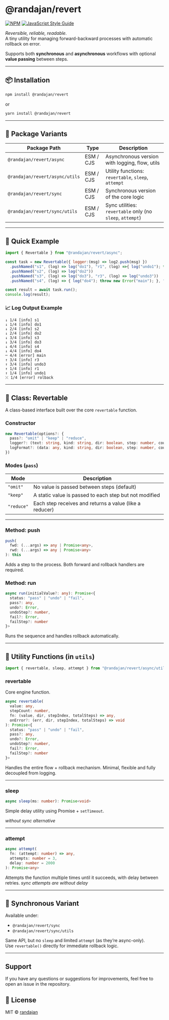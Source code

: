 # @randajan/revert

[![NPM](https://img.shields.io/npm/v/@randajan/revert.svg)](https://www.npmjs.com/package/@randajan/revert) [![JavaScript Style Guide](https://img.shields.io/badge/code_style-standard-brightgreen.svg)](https://standardjs.com)

_Reversible, reliable, readable._  
A tiny utility for managing forward-backward processes with automatic rollback on error.

Supports both **synchronous** and **asynchronous** workflows with optional **value passing** between steps.

---

## 📦 Installation

```bash
npm install @randajan/revert
```

or 

```bash
yarn install @randajan/revert
```

---

## 🧭 Package Variants

| Package Path                          | Type         | Description                            |
|--------------------------------------|--------------|----------------------------------------|
| `@randajan/revert/async`         | ESM / CJS    | Asynchronous version with logging, flow, utils |
| `@randajan/revert/async/utils`   | ESM / CJS    | Utility functions: `revertable`, `sleep`, `attempt` |
| `@randajan/revert/sync`          | ESM / CJS    | Synchronous version of the core logic  |
| `@randajan/revert/sync/utils`    | ESM / CJS    | Sync utilities: `revertable` only (no `sleep`, `attempt`) |

---

## 🚀 Quick Example

```js
import { Revertable } from "@randajan/revert/async";

const task = new Revertable({ logger:(msg) => log2.push(msg) })
  .pushNamed("s1", (log) => log("do1"), "r1", (log) =>{ log("undo1"); throw new Error("rollback")})
  .pushNamed("s2", (log) => log("do2"))
  .pushNamed("s3", (log) => log("do3"), "r3", (log) => log("undo3"))
  .pushNamed("s4", (log) => { log("do4"); throw new Error("main"); }, "r4", (log) => log("undo4"));

const result = await task.run();
console.log(result);
```

### 📈 Log Output Example

```text
↓ 1/4 [info] s1
↓ 1/4 [info] do1
↓ 2/4 [info] s2
↓ 2/4 [info] do2
↓ 3/4 [info] s3
↓ 3/4 [info] do3
↓ 4/4 [info] s4
↓ 4/4 [info] do4
─ 4/4 [error] main
↑ 3/4 [info] r3
↑ 3/4 [info] undo3
↑ 1/4 [info] r1
↑ 1/4 [info] undo1
⤫ 1/4 [error] rolback
```

---

## 📘 Class: Revertable

A class-based interface built over the core `revertable` function.

### Constructor

```ts
new Revertable(options?: {
  pass?: "omit" | "keep" | "reduce",
  logger?: (text: string, kind: string, dir: boolean, step: number, count: number) => void,
  logFormat?: (data: any, kind: string, dir: boolean, step: number, count: number) => string
})
```

### Modes (`pass`)

| Mode      | Description |
|-----------|-------------|
| `"omit"`  | No value is passed between steps (default) |
| `"keep"`  | A static value is passed to each step but not modified |
| `"reduce"`| Each step receives and returns a value (like a reducer) |

---

### Method: push

```ts
push(
  fwd: (...args) => any | Promise<any>,
  rwd: (...args) => any | Promise<any>
): this
```

Adds a step to the process. Both forward and rollback handlers are required.

### Method: run

```ts
async run(initialValue?: any): Promise<{
  status: "pass" | "undo" | "fail",
  pass?: any,
  undo?: Error,
  undoStep?: number,
  fail?: Error,
  failStep?: number
}>
```

Runs the sequence and handles rollback automatically.

---

## 🧰 Utility Functions (in `utils`)

```js
import { revertable, sleep, attempt } from "@randajan/revert/async/utils";
```

### revertable

Core engine function.

```ts
async revertable(
  value: any,
  stepCount: number,
  fn: (value, dir, stepIndex, totalSteps) => any,
  onError?: (err, dir, stepIndex, totalSteps) => void
): Promise<{
  status: "pass" | "undo" | "fail",
  pass?: any,
  undo?: Error,
  undoStep?: number,
  fail?: Error,
  failStep?: number
}>
```

Handles the entire flow + rollback mechanism. Minimal, flexible and fully decoupled from logging.

---

### sleep

```ts
async sleep(ms: number): Promise<void>
```

Simple delay utility using Promise + `setTimeout`.

_without sync alternative_

---

### attempt

```ts
async attempt(
  fn: (attempt: number) => any,
  attempts: number = 3,
  delay: number = 2000
): Promise<any>
```

Attempts the function multiple times until it succeeds, with delay between retries.
_sync attempts are without delay_

---

## 🧪 Synchronous Variant

Available under:

- `@randajan/revert/sync`
- `@randajan/revert/sync/utils`

Same API, but no `sleep` and limited `attempt` (as they’re async-only).  
Use `revertable()` directly for immediate rollback logic.

---

## Support

If you have any questions or suggestions for improvements, feel free to open an issue in the repository.


## 📄 License

MIT © [randajan](https://github.com/randajan)